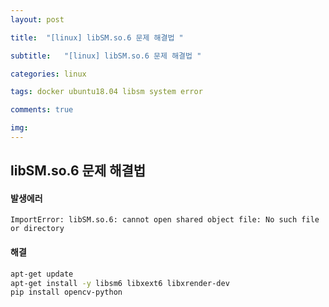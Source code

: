 ```yaml
---
layout: post

title:  "[linux] libSM.so.6 문제 해결법 "

subtitle:   "[linux] libSM.so.6 문제 해결법 "

categories: linux

tags: docker ubuntu18.04 libsm system error

comments: true

img: 
---
```



## libSM.so.6  문제 해결법

#### 발생에러 

````
ImportError: libSM.so.6: cannot open shared object file: No such file or directory
````



#### 해결 
```sh
apt-get update
apt-get install -y libsm6 libxext6 libxrender-dev
pip install opencv-python
```


